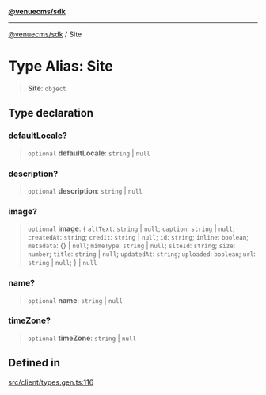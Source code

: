 [**@venuecms/sdk**](../README.md)

***

[@venuecms/sdk](../README.md) / Site

# Type Alias: Site

> **Site**: `object`

## Type declaration

### defaultLocale?

> `optional` **defaultLocale**: `string` \| `null`

### description?

> `optional` **description**: `string` \| `null`

### image?

> `optional` **image**: \{ `altText`: `string` \| `null`; `caption`: `string` \| `null`; `createdAt`: `string`; `credit`: `string` \| `null`; `id`: `string`; `inline`: `boolean`; `metadata`: \{\} \| `null`; `mimeType`: `string` \| `null`; `siteId`: `string`; `size`: `number`; `title`: `string` \| `null`; `updatedAt`: `string`; `uploaded`: `boolean`; `url`: `string` \| `null`; \} \| `null`

### name?

> `optional` **name**: `string` \| `null`

### timeZone?

> `optional` **timeZone**: `string` \| `null`

## Defined in

[src/client/types.gen.ts:116](https://github.com/venuecms/sdk/blob/a67bd36579ec58f05616b697172009f8707ee8a7/src/client/types.gen.ts#L116)
